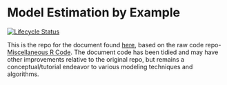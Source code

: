 # Model Estimation by Example

[![Lifecycle Status](https://img.shields.io/badge/lifecycle-stable-green.svg)](https://www.tidyverse.org/lifecycle/)

This is the repo for the document found [here](https://m-clark.github.io/models-by-example/), based on the raw code repo- [Miscellaneous R Code](https://github.com/m-clark/Miscellaneous-R-Code/).  The document code has been tidied and may have other improvements relative to the original repo, but remains a conceptual/tutorial endeavor to various modeling  techniques and algorithms.